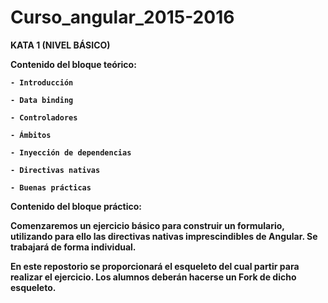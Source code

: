 # Curso_angular_2015-2016

<b>KATA 1 (NIVEL BÁSICO)<b>

<b>Contenido del bloque teórico:</b>

    - Introducción
    
    - Data binding
    
    - Controladores
    
    - Ámbitos
    
    - Inyección de dependencias
    
    - Directivas nativas
    
    - Buenas prácticas
    

<b>Contenido del bloque práctico:</b>

Comenzaremos un ejercicio básico para construir un formulario, utilizando para ello las directivas nativas imprescindibles de Angular. Se trabajará de forma individual.

En este repostorio se proporcionará el esqueleto del cual partir para realizar el ejercicio. Los alumnos deberán hacerse un Fork de dicho esqueleto.
